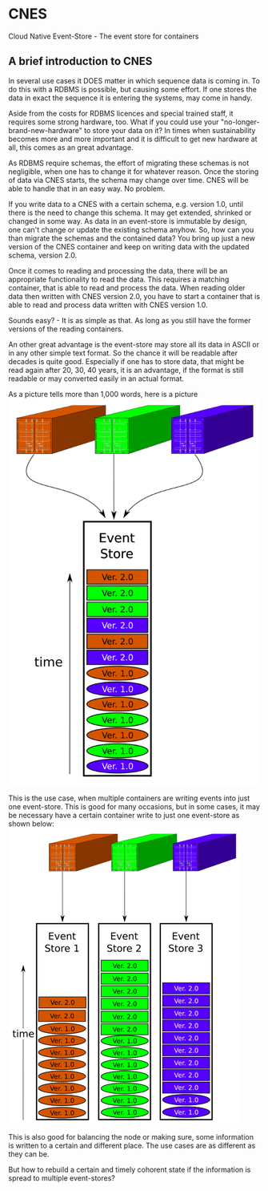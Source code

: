 # CNES
Cloud Native Event-Store - The event store for containers

## A brief introduction to CNES

In several use cases it DOES matter in which sequence data is coming in. 
To do this with a RDBMS is possible, but causing some effort.
If one stores the data in exact the sequence it is entering the systems, may
come in handy.

Aside from the costs for RDBMS licences and special trained staff, it requires some
strong hardware, too.
What if you could use your "no-longer-brand-new-hardware" to store your data on it?
In times when sustainability becomes more and more important and it is difficult to
get new hardware at all, this comes as an great advantage.

As RDBMS require schemas, the effort of migrating these schemas is not negligible, when
one has to change it for whatever reason.
Once the storing of data via CNES starts, the schema may change over time.
CNES will be able to handle that in an easy way. No problem.

If you write data to a CNES with a certain schema, e.g. version 1.0, until there is the
need to change this schema. It may get extended, shrinked or changed in some way.
As data in an event-store is immutable by design, one can't change or update the 
existing schema anyhow. 
So, how can you than migrate the schemas and the contained data?
You bring up just a new version of the CNES container and keep on writing data with 
the updated schema, version 2.0.

Once it comes to reading and processing the data, there will be an appropriate functionality
to read the data. This requires a matching container, that is able to read and process
the data.
When reading older data then written with CNES version 2.0, you have to start a container
that is able to read and process data written with CNES version 1.0.

Sounds easy? - It is as simple as that. As long as you still have the former versions of the
reading containers.

An other great advantage is the event-store may store all its data in ASCII or in any other
simple text format. So the chance it will be readable after decades is quite good.
Especially if one has to store data, that might be read again after 20, 30, 40 years, it is 
an advantage, if the format is still readable or may converted easily in an actual format.

As a picture tells more than 1,000 words, here is a picture ![Write to an Event Store](https://github.com/Javatar81/cnes/blob/2ef262104530b6f49d660ef810e48e09dc5b87e6/EventStore_write.png)

This is the use case, when multiple containers are writing events into just one event-store. This is
good for many occasions, but in some cases, it may be necessary have a certain container write to just one
event-store as shown below:  
![Every container writes to his own event-store](https://github.com/Javatar81/cnes/blob/796679ddb564ecd4ecd8328f47a86129b3b87fed/graphs/EventStore_write_many.png)  

This is also good for balancing the node or making sure, some information is written to a certain and different
place. The use cases are as different as they can be.

But how to rebuild a certain and timely cohorent state if the information is spread to multiple
event-stores?
